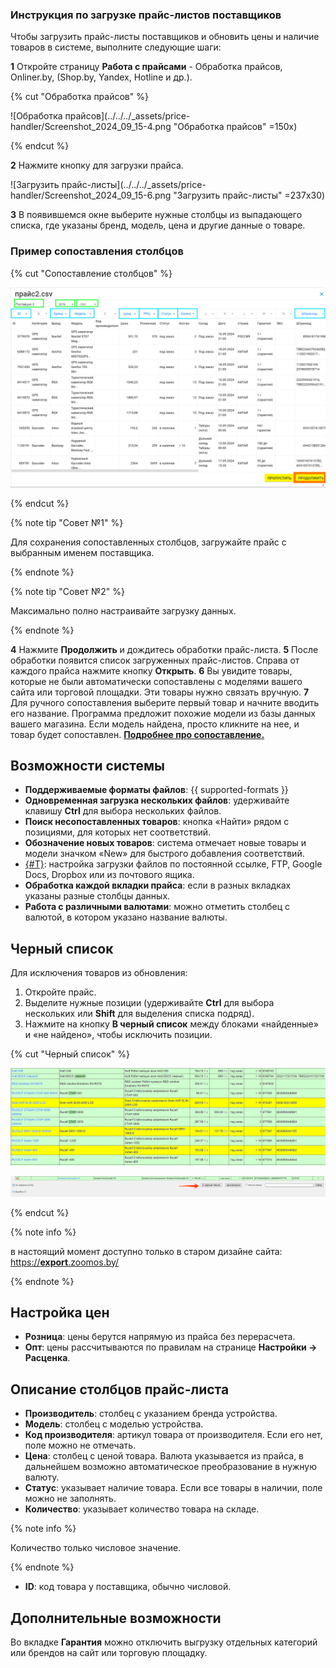 ### Инструкция по загрузке прайс-листов поставщиков

Чтобы загрузить прайс-листы поставщиков и обновить цены и наличие товаров в системе, выполните следующие шаги:

**1** Откройте страницу **Работа с прайсами** - Обработка прайсов, Onliner.by, (Shop.by, Yandex, Hotline и др.).

{% cut "Обработка прайсов" %}

![Обработка прайсов](../../../_assets/price-handler/Screenshot_2024_09_15-4.png "Обработка прайсов" =150x)

{% endcut %}

**2** Нажмите кнопку для загрузки прайса.

![Загрузить прайс-листы](../../../_assets/price-handler/Screenshot_2024_09_15-6.png "Загрузить прайс-листы" =237x30)

**3** В появившемся окне выберите нужные столбцы из выпадающего списка, где указаны бренд, модель, цена и другие данные о товаре.

### Пример сопоставления столбцов

{% cut "Сопоставление столбцов" %}

![Сопоставление столбцов в прайсе][image2]

{% endcut %}

{% note tip "Совет №1" %}

Для сохранения сопоставленных столбцов, загружайте прайс с выбранным именем поставщика.

{% endnote %}

{% note tip "Совет №2" %}

Максимально полно настраивайте загрузку данных.

{% endnote %}

**4** Нажмите **Продолжить** и дождитесь обработки прайс-листа.
**5** После обработки появится список загруженных прайс-листов. Справа от каждого прайса нажмите кнопку **Открыть**.
**6** Вы увидите товары, которые не были автоматически сопоставлены с моделями вашего сайта или торговой площадки. Эти товары нужно связать вручную.
**7** Для ручного сопоставления выберите первый товар и начните вводить его название. Программа предложит похожие модели из базы данных вашего магазина. Если модель найдена, просто кликните на нее, и товар будет сопоставлен.  [**Подробнее про сопоставление.**](../../mapping/mapping-instruction-file.md)

## Возможности системы

* **Поддерживаемые форматы файлов**:  {{ supported-formats }}
* **Одновременная загрузка нескольких файлов**: удерживайте клавишу **Ctrl** для выбора нескольких файлов.
* **Поиск несопоставленных товаров**: кнопка «Найти» рядом с позициями, для которых нет соответствий.
* **Обозначение новых товаров**: система отмечает новые товары и модели значком «New» для быстрого добавления соответствий.
* [{#T}](./price-handler-auto.md): настройка загрузки файлов по постоянной ссылке, FTP, Google Docs, Dropbox или из почтового ящика.
* **Обработка каждой вкладки прайса**: если в разных вкладках указаны разные столбцы данных.
* **Работа с различными валютами**: можно отметить столбец с валютой, в котором указано название валюты.

## Черный список

Для исключения товаров из обновления:

1. Откройте прайс.
2. Выделите нужные позиции (удерживайте **Ctrl** для выбора нескольких или **Shift** для выделения списка подряд).
3. Нажмите на кнопку **В черный список** между блоками «найденные» и «не найдено», чтобы исключить позиции.

{% cut "Черный список" %}

![Черный список выбор][image3]

![Черный список добавить][image4]

{% endcut %}

{% note info %}

в настоящий момент доступно только в старом дизайне сайта: [https://**export**.zoomos.by/](https://export.zoomos.by/)

{% endnote %}

## Настройка цен

* **Розница**: цены берутся напрямую из прайса без перерасчета.
* **Опт**: цены рассчитываются по правилам на странице **Настройки → Расценка**.

## Описание столбцов прайс-листа

* **Производитель**: столбец с указанием бренда устройства.
* **Модель**: столбец с моделью устройства.
* **Код производителя**: артикул товара от производителя. Если его нет, поле можно не отмечать.
* **Цена**: столбец с ценой товара. Валюта указывается из прайса, в дальнейшем возможно автоматическое преобразование в нужную валюту.
* **Статус**: указывает наличие товара. Если все товары в наличии, поле можно не заполнять.
* **Количество**: указывает количество товара на складе.

{% note info %}

Количество только числовое значение.

{% endnote %}

* **ID**: код товара у поставщика, обычно числовой.

## Дополнительные возможности

Во вкладке **Гарантия** можно отключить выгрузку отдельных категорий или брендов на сайт или торговую площадку.



[image1]: ../../../_assets/price-handler/Screenshot_2024_09_15-4.png
[image2]: ../../../_assets/price-handler/Screenshot_2024_09_15-7.png
[image3]: ../../../_assets/price-handler/Screenshot_2024_09_15-8.png
[image4]: ../../../_assets/price-handler/Screenshot_2024_09_15-10.png
